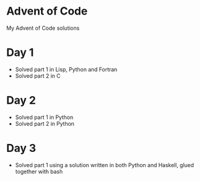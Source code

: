 # Advent of Code
My Advent of Code solutions

# Day 1
* Solved part 1 in Lisp, Python and Fortran
* Solved part 2 in C

# Day 2
* Solved part 1 in Python
* Solved part 2 in Python

# Day 3
* Solved part 1 using a solution written in both Python and Haskell, glued together with bash 
